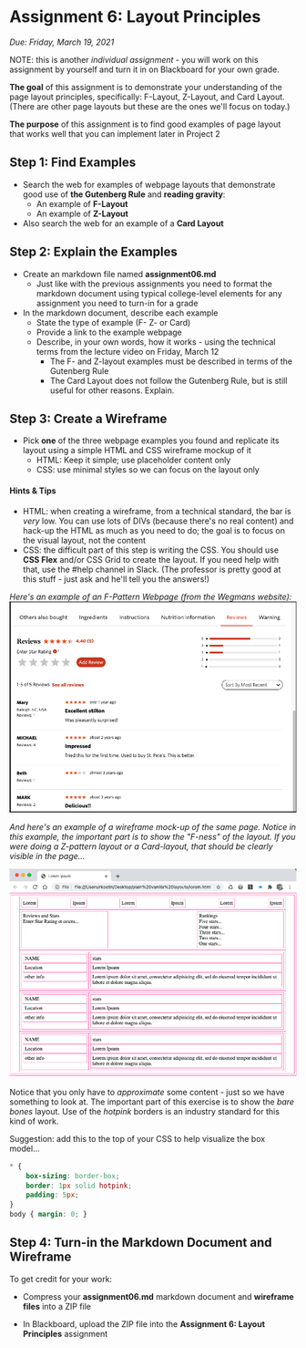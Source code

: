 # Assignment 6: Layout Principles

*Due: Friday, March 19, 2021*

NOTE: this is another *individual assignment* - you will work on this assignment by yourself and turn it in on Blackboard for your own grade.

**The goal** of this assignment is to demonstrate your understanding of the page layout principles, specifically: F-Layout, Z-Layout, and Card Layout.  (There are other page layouts but these are the ones we'll focus on today.)

**The purpose** of this assignment is to find good examples of page layout that works well that you can implement later in Project 2

## Step 1: Find Examples

- Search the web for examples of webpage layouts that demonstrate good use of **the Gutenberg Rule** and **reading gravity**:
  - An example of **F-Layout**
  - An example of **Z-Layout**
- Also search the web for an example of a **Card Layout** 

## Step 2: Explain the Examples

- Create an markdown file named **assignment06.md**
  - Just like with the previous assignments you need to format the markdown document using typical college-level elements for any assignment you need to turn-in for a grade
- In the markdown document, describe each example
  - State the type of example (F- Z- or Card)
  - Provide a link to the example webpage
  - Describe, in your own words, how it works - using the technical terms from the lecture video on Friday, March 12
    - The F- and Z-layout examples must be described in terms of the Gutenberg Rule
    - The Card Layout does not follow the Gutenberg Rule, but is still useful for other reasons.  Explain.

## Step 3: Create a Wireframe

- Pick **one** of the three webpage examples you found and replicate its layout using a simple HTML and CSS wireframe mockup of it
  - HTML: Keep it simple; use placeholder content only
  - CSS: use minimal styles so we can focus on the layout only

#### Hints & Tips

- HTML: when creating a wireframe, from a technical standard, the bar is *very* low.  You can use lots of DIVs (because there's no real content) and hack-up the HTML as much as you need to do; the goal is to focus on the visual layout, not the content
- CSS: the difficult part of this step is writing the CSS.  You should use **CSS Flex** and/or CSS Grid to create the layout.  If you need help with that, use the #help channel in Slack.  (The professor is pretty good at this stuff - just ask and he'll tell you the answers!)

*Here's an example of an F-Pattern Webpage (from the Wegmans website):*![figure1](media/figure1.png)

*And here's an example of a wireframe mock-up of the same page. Notice in this example, the important part is to show the "F-ness" of the layout. If you were doing a Z-pattern layout or a Card-layout, that should be clearly visible in the page...*

![figure2](media/figure2.png)

Notice that you only have to *approximate* some content - just so we have something to look at.  The important part of this exercise is to show the *bare bones* layout.  Use of the *hotpink* borders is an industry standard for this kind of work.  

Suggestion: add this to the top of your CSS to help visualize the box model...

```css
* { 
	box-sizing: border-box;
	border: 1px solid hotpink; 
	padding: 5px;
}
body { margin: 0; }
```



## Step 4: Turn-in the Markdown Document and Wireframe

To get credit for your work:

- Compress your **assignment06.md** markdown document and **wireframe files** into a ZIP file

- In Blackboard, upload the ZIP file into the **Assignment 6: Layout Principles** assignment